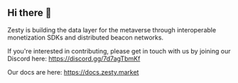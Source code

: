 ## Hi there 👋

<!--

**Here are some ideas to get you started:**

🙋‍♀️ A short introduction - what is your organization all about?
🌈 Contribution guidelines - how can the community get involved?
👩‍💻 Useful resources - where can the community find your docs? Is there anything else the community should know?
🍿 Fun facts - what does your team eat for breakfast?
🧙 Remember, you can do mighty things with the power of [Markdown](https://docs.github.com/github/writing-on-github/getting-started-with-writing-and-formatting-on-github/basic-writing-and-formatting-syntax)
-->

Zesty is building the data layer for the metaverse through interoperable monetization SDKs and distributed beacon networks.

If you're interested in contributing, please get in touch with us by joining our Discord here: https://discord.gg/7d7agTbmKf

Our docs are here: https://docs.zesty.market
